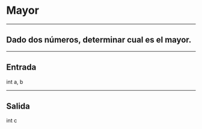 # Mayor

---

## Dado dos números, determinar cual es el mayor.

---

## Entrada

int a, b

---

## Salida

int c

